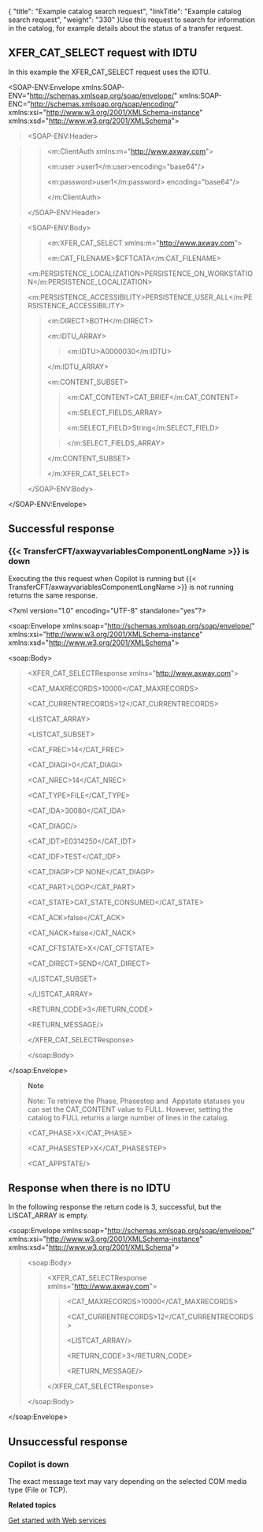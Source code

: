 {
    "title": "Example catalog search request",
    "linkTitle": "Example catalog search request",
    "weight": "330"
}Use this request to search for information in the catalog, for example details about the status of a transfer request.

XFER_CAT_SELECT request with IDTU
-----------------------------------

In this example the XFER_CAT_SELECT request uses the IDTU.

&lt;SOAP-ENV:Envelope xmlns:SOAP-ENV="http://schemas.xmlsoap.org/soap/envelope/" xmlns:SOAP-ENC="http://schemas.xmlsoap.org/soap/encoding/" xmlns:xsi="http://www.w3.org/2001/XMLSchema-instance" xmlns:xsd="http://www.w3.org/2001/XMLSchema"&gt;

> &lt;SOAP-ENV:Header&gt;

> > &lt;m:ClientAuth xmlns:m="http://www.axway.com"&gt;
> >
> > &lt;m:user &gt;user1&lt;/m:user&gt;encoding="base64"/&gt;
> >
> > &lt;m:password&gt;user1&lt;/m:password&gt; encoding="base64"/&gt;
> >
> > &lt;/m:ClientAuth&gt;
>
> &lt;/SOAP-ENV:Header&gt;

> &lt;SOAP-ENV:Body&gt;
>
> > &lt;m:XFER_CAT_SELECT xmlns:m="http://www.axway.com"&gt;
> >
> > &lt;m:CAT_FILENAME&gt;$CFTCATA&lt;/m:CAT_FILENAME&gt;
>
> &lt;m:PERSISTENCE_LOCALIZATION&gt;PERSISTENCE_ON_WORKSTATION&lt;/m:PERSISTENCE_LOCALIZATION&gt;
>
> &lt;m:PERSISTENCE_ACCESSIBILITY&gt;PERSISTENCE_USER_ALL&lt;/m:PERSISTENCE_ACCESSIBILITY&gt;
>
> > &lt;m:DIRECT&gt;BOTH&lt;/m:DIRECT&gt;
> >
> > &lt;m:IDTU_ARRAY&gt;
> >
> > > &lt;m:IDTU&gt;A0000030&lt;/m:IDTU&gt;
> >
> > &lt;/m:IDTU_ARRAY&gt;
> >
> > &lt;m:CONTENT_SUBSET&gt;
> >
> > > &lt;m:CAT_CONTENT&gt;CAT_BRIEF&lt;/m:CAT_CONTENT&gt;
> > >
> > > &lt;m:SELECT_FIELDS_ARRAY&gt;
> > >
> > > &lt;m:SELECT_FIELD&gt;String&lt;/m:SELECT_FIELD&gt;
> >
> > > &lt;/m:SELECT_FIELDS_ARRAY&gt;
> >
> > &lt;/m:CONTENT_SUBSET&gt;
> >
> > &lt;/m:XFER_CAT_SELECT&gt;
>
> &lt;/SOAP-ENV:Body&gt;

&lt;/SOAP-ENV:Envelope&gt;

Successful response
-------------------

### {{< TransferCFT/axwayvariablesComponentLongName  >}} is down

Executing the this request when Copilot is running but {{< TransferCFT/axwayvariablesComponentLongName  >}} is not running returns the same response.

&lt;?xml version="1.0" encoding="UTF-8" standalone="yes"?&gt;

&lt;soap:Envelope xmlns:soap="http://schemas.xmlsoap.org/soap/envelope/" xmlns:xsi="http://www.w3.org/2001/XMLSchema-instance" xmlns:xsd="http://www.w3.org/2001/XMLSchema"&gt;

&lt;soap:Body&gt;

> &lt;XFER_CAT_SELECTResponse xmlns="http://www.axway.com"&gt;
>
> &lt;CAT_MAXRECORDS&gt;10000&lt;/CAT_MAXRECORDS&gt;
>
> &lt;CAT_CURRENTRECORDS&gt;12&lt;/CAT_CURRENTRECORDS&gt;
>
> &lt;LISTCAT_ARRAY&gt;
>
> &lt;LISTCAT_SUBSET&gt;
>
> &lt;CAT_FREC&gt;14&lt;/CAT_FREC&gt;
>
> &lt;CAT_DIAGI&gt;0&lt;/CAT_DIAGI&gt;
>
> &lt;CAT_NREC&gt;14&lt;/CAT_NREC&gt;
>
> &lt;CAT_TYPE&gt;FILE&lt;/CAT_TYPE&gt;
>
> &lt;CAT_IDA&gt;30080&lt;/CAT_IDA&gt;
>
> &lt;CAT_DIAGC/&gt;
>
> &lt;CAT_IDT&gt;E0314250&lt;/CAT_IDT&gt;
>
> &lt;CAT_IDF&gt;TEST&lt;/CAT_IDF&gt;
>
> &lt;CAT_DIAGP&gt;CP NONE&lt;/CAT_DIAGP&gt;
>
> &lt;CAT_PART&gt;LOOP&lt;/CAT_PART&gt;
>
> &lt;CAT_STATE&gt;CAT_STATE_CONSUMED&lt;/CAT_STATE&gt;
>
> &lt;CAT_ACK&gt;false&lt;/CAT_ACK&gt;
>
> &lt;CAT_NACK&gt;false&lt;/CAT_NACK&gt;
>
> &lt;CAT_CFTSTATE&gt;X&lt;/CAT_CFTSTATE&gt;
>
> &lt;CAT_DIRECT&gt;SEND&lt;/CAT_DIRECT&gt;
>
> &lt;/LISTCAT_SUBSET&gt;
>
> &lt;/LISTCAT_ARRAY&gt;
>
> &lt;RETURN_CODE&gt;3&lt;/RETURN_CODE&gt;
>
> &lt;RETURN_MESSAGE/&gt;
>
> &lt;/XFER_CAT_SELECTResponse&gt;

> &lt;/soap:Body&gt;

&lt;/soap:Envelope&gt;

> **Note**
>
> Note: To retrieve the Phase, Phasestep and  Appstate statuses you can set the CAT_CONTENT value to FULL. However, setting the catalog to FULL returns a large number of lines in the catalog.

> &lt;CAT_PHASE&gt;X&lt;/CAT_PHASE&gt;
>
> &lt;CAT_PHASESTEP&gt;X&lt;/CAT_PHASESTEP&gt;
>
> &lt;CAT_APPSTATE/&gt;

Response when there is no IDTU
------------------------------

In the following response the return code is 3, successful, but the LISCAT_ARRAY is empty.

&lt;soap:Envelope xmlns:soap="http://schemas.xmlsoap.org/soap/envelope/" xmlns:xsi="http://www.w3.org/2001/XMLSchema-instance" xmlns:xsd="http://www.w3.org/2001/XMLSchema"&gt;

> &lt;soap:Body&gt;
>
> > &lt;XFER_CAT_SELECTResponse xmlns="http://www.axway.com"&gt;
> >
> > > &lt;CAT_MAXRECORDS&gt;10000&lt;/CAT_MAXRECORDS&gt;
> > >
> > > &lt;CAT_CURRENTRECORDS&gt;12&lt;/CAT_CURRENTRECORDS&gt;
> > >
> > > &lt;LISTCAT_ARRAY/&gt;
> > >
> > > &lt;RETURN_CODE&gt;3&lt;/RETURN_CODE&gt;
> > >
> > > &lt;RETURN_MESSAGE/&gt;
> >
> > &lt;/XFER_CAT_SELECTResponse&gt;
>
> &lt;/soap:Body&gt;

&lt;/soap:Envelope&gt;

Unsuccessful response
---------------------

### Copilot is down

The exact message text may vary depending on the selected COM media type (File or TCP).

****Related topics****

[Get started with Web services](../get_started_web_services)
